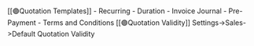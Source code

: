 [[🟣Quotation Templates]]
	- Recurring
	- Duration
	- Invoice Journal
	- Pre-Payment
	- Terms and Conditions
[[🟣Quotation Validity]] Settings->Sales->Default Quotation Validity